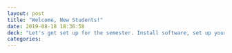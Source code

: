 ```yaml
---
layout: post
title: "Welcome, New Students!"
date: 2019-08-18 18:36:58
deck: "Let's get set up for the semester. Install software, set up your Mac and get familiar with college services. Remember, you have an excellent support team."
categories:
---
```


